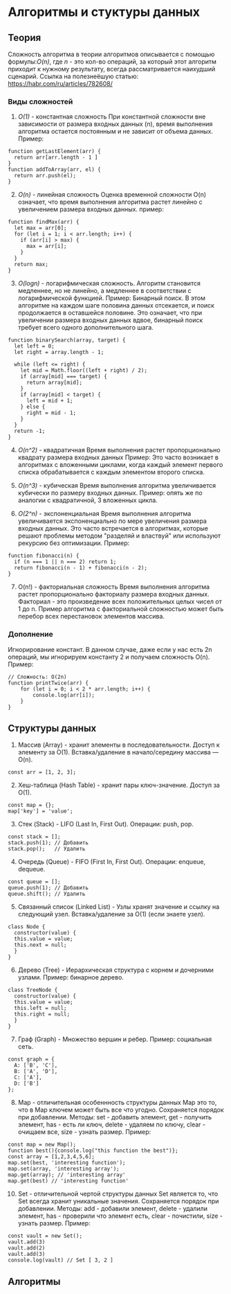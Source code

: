 # Алгоритмы и стуктуры данных

## Теория

Сложность алгоритма в теории алгоритмов описывается с помощью формулы:_O(n)_, 
где _n_ - это кол-во операций, за который этот алгоритм приходит к нужному результату, всегда рассматривается наихудший сценарий.
Ссылка на полезнеёшую статью: https://habr.com/ru/articles/782608/

### Виды сложностей

1. _О(1)_ - константная сложность
При константной сложности вне зависимости от размера входных данных (n), время выполнения алгоритма остается постоянным и не зависит от объема данных.
Пример:
```
function getLastElement(arr) {
  return arr[arr.length - 1 ]
}
function addToArray(arr, el) {
  return arr.push(el);
}
```

2. _O(n)_ - линейная сложность
Оценка временной сложности O(n) означает, что время выполнения алгоритма растет линейно с увеличением размера входных данных.
пример:
```
function findMax(arr) {
  let max = arr[0];
  for (let i = 1; i < arr.length; i++) {
    if (arr[i] > max) {
      max = arr[i];
    }
  }
  return max;
}
```

3. _O(logn)_ - логарифмическая сложность.
Алгоритм становится медленнее, но не линейно, а медленнее в соответствии с логарифмической функцией.
Пример: Бинарный поиск. В этом алгоритме на каждом шаге половина данных отсекается, и поиск продолжается в оставшейся половине. Это означает, что при увеличении размера входных данных вдвое, бинарный поиск требует всего одного дополнительного шага.
```
function binarySearch(array, target) {
  let left = 0;
  let right = array.length - 1;

  while (left <= right) {
    let mid = Math.floor((left + right) / 2);
    if (array[mid] === target) {
      return array[mid];
    }
    if (array[mid] < target) {
      left = mid + 1; 
    } else {
      right = mid - 1;
    }
  }
  return -1;
}
```

4. _O(n^2)_ - квадратичная
Время выполнения растет пропорционально квадрату размера входных данных
Пример: Это часто возникает в алгоритмах с вложенными циклами, когда каждый элемент первого списка обрабатывается с каждым элементом второго списка.

5. _O(n^3)_ - кубическая
Время выполнения алгоритма увеличивается кубически по размеру входных данных.
Пример: опять же по аналогии с квадратичной, 3 вложенных цикла.


6. _O(2^n)_ - экспоненциальная
Время выполнения алгоритма увеличивается экспоненциально по мере увеличения размера входных данных. Это часто встречается в алгоритмах, которые решают проблемы методом "разделяй и властвуй" или используют рекурсию без оптимизации.
Пример:
```
function fibonacci(n) {
  if (n === 1 || n === 2) return 1; 
  return fibonacci(n - 1) + fibonacci(n - 2);
}
```

7. O(n!) - факториальная сложность
Время выполнения алгоритма растет пропорционально факториалу размера входных данных. Факториал - это произведение всех положительных целых чисел от 1 до n.
Пример алгоритма с факториальной сложностью может быть перебор всех перестановок элементов массива.

### Дополнение
Игнорирование констант. В данном случае, даже если у нас есть 2n операций, мы игнорируем константу 2 и получаем сложность O(n).
Пример:
```
// Сложность: O(2n)
function printTwice(arr) {
    for (let i = 0; i < 2 * arr.length; i++) {
        console.log(arr[i]);
    }
}
```

## Структуры данных

1) Массив (Array) - хранит элементы в последовательности. Доступ к элементу за O(1). Вставка/удаление в начало/середину массива — O(n).
```
const arr = [1, 2, 3];
```

2) Хеш-таблица (Hash Table) - хранит пары ключ-значение. Доступ за O(1).
```
const map = {};
map['key'] = 'value';
```

3) Стек (Stack) - LIFO (Last In, First Out).
Операции: push, pop.
```
const stack = [];
stack.push(1); // Добавить
stack.pop();   // Удалить
```

4) Очередь (Queue) - FIFO (First In, First Out).
Операции: enqueue, dequeue.
```
const queue = [];
queue.push(1); // Добавить
queue.shift(); // Удалить
```

5) Связанный список (Linked List) - Узлы хранят значение и ссылку на следующий узел. Вставка/удаление за O(1) (если знаете узел).
```
class Node {
  constructor(value) {
  this.value = value;
  this.next = null;
  }
}
```

6) Дерево (Tree) - Иерархическая структура с корнем и дочерними узлами.
Пример: бинарное дерево.
```
class TreeNode {
  constructor(value) {
  this.value = value;
  this.left = null;
  this.right = null;
  }
}
```

7) Граф (Graph) - Множество вершин и ребер.
Пример: социальная сеть.
```
const graph = {
  A: ['B', 'C'],
  B: ['A', 'D'],
  C: ['A'],
  D: ['B']
};
```

8) Map - отличительная особеннность структуры данных Map это то, что в Map ключем может быть все что угодно. Сохраняется порядок при добавлении.
Методы: set - добавить элемент, get - получить элемент, has - есть ли ключ, delete - удаляем по ключу, clear - очищаем все, size - узнать размер.
Пример:
```
const map = new Map();
function best(){console.log("this function the best")};
const array = [1,2,3,4,5,6];
map.set(best, 'interesting function');
map.set(array, 'interesting array');
map.get(array); // 'interesting array'
map.get(best) // 'interesting function'
```

10) Set - отличительной чертой структуры данных Set является то, что Set всегда хранит уникальные значения. Сохраняется порядок при добавлении.
Методы: add - добавили элемент, delete - удалили элемент, has - проверили что элемент есть, clear - почистили, size - узнать размер.
Пример:
```
const vault = new Set();
vault.add(3)
vault.add(2)
vault.add(3)
console.log(vault) // Set [ 3, 2 ]
```

## Алгоритмы
